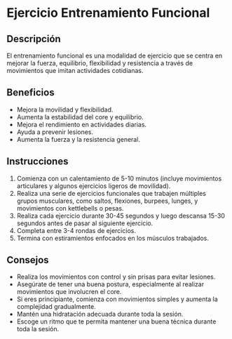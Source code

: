 # Ejercicio Entrenamiento Funcional

## Descripción
El entrenamiento funcional es una modalidad de ejercicio que se centra en mejorar la fuerza, equilibrio, flexibilidad y resistencia a través de movimientos que imitan actividades cotidianas.

## Beneficios
- Mejora la movilidad y flexibilidad.
- Aumenta la estabilidad del core y equilibrio.
- Mejora el rendimiento en actividades diarias.
- Ayuda a prevenir lesiones.
- Aumenta la fuerza y la resistencia general.

## Instrucciones
1. Comienza con un calentamiento de 5-10 minutos (incluye movimientos articulares y algunos ejercicios ligeros de movilidad).
2. Realiza una serie de ejercicios funcionales que trabajen múltiples grupos musculares, como saltos, flexiones, burpees, lunges, y movimientos con kettlebells o pesas.
3. Realiza cada ejercicio durante 30-45 segundos y luego descansa 15-30 segundos antes de pasar al siguiente ejercicio.
4. Completa entre 3-4 rondas de ejercicios.
5. Termina con estiramientos enfocados en los músculos trabajados.

## Consejos
- Realiza los movimientos con control y sin prisas para evitar lesiones.
- Asegúrate de tener una buena postura, especialmente al realizar movimientos que involucren el core.
- Si eres principiante, comienza con movimientos simples y aumenta la complejidad gradualmente.
- Mantén una hidratación adecuada durante toda la sesión.
- Escoge un ritmo que te permita mantener una buena técnica durante toda la sesión.